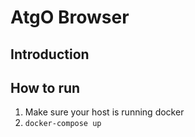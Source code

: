 # AtgO Browser

## Introduction

## How to run

1. Make sure your host is running docker
1. ```docker-compose up```

